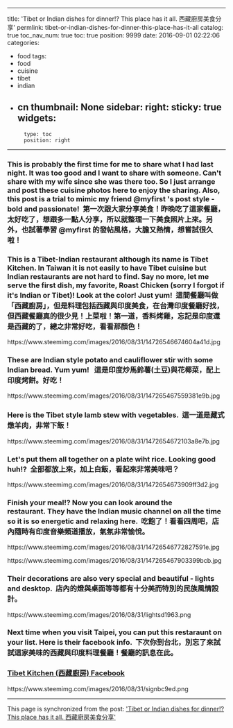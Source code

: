 
---
title: 'Tibet or Indian dishes for dinner!? This place has it all. 西藏廚房美食分享'
permlink: tibet-or-indian-dishes-for-dinner-this-place-has-it-all
catalog: true
toc_nav_num: true
toc: true
position: 9999
date: 2016-09-01 02:22:06
categories:
- food
tags:
- food
- cuisine
- tibet
- indian
- cn
thumbnail: None
sidebar:
    right:
        sticky: true
widgets:
    -
        type: toc
        position: right
---


<html>
<h3>This is probably the first time for me to share what I had last night. It was too good and I want to share with someone. Can't share with my wife since she was there too. So I just arrange and post these cuisine photos here to enjoy the sharing. Also, this post is a trial to mimic my friend @myfirst 's post style - bold and passionate! &nbsp;第一次跟大家分享美食！昨晚吃了這家餐廳，太好吃了，想跟多一點人分享，所以就整理一下美食照片上來。另外，也試著學習 @myfirst 的發帖風格，大膽又熱情，想嘗試很久啦！</h3>
<h3>This is a Tibet-Indian restaurant although its name is Tibet Kitchen. In Taiwan it is not easily to have Tibet cuisine but Indian restaurants are not hard to find. Say no more, let me serve the first dish, my favorite, Roast Chicken (sorry I forgot if it's Indian or Tibet)! Look at the color! Just yum!&nbsp; 這間餐廳叫做「西藏廚房」，但是料理包括西藏與印度美食，在台灣印度餐廳好找，但西藏餐廳真的很少見！上菜啦！第一道，香料烤雞，忘記是印度還是西藏的了，總之非常好吃，看看那顏色！&nbsp;</h3>
<p>https://www.steemimg.com/images/2016/08/31/14726546674604a41d.jpg</p>
<h3>These are&nbsp;Indian style potato and cauliflower stir with some Indian bread. Yum yum! &nbsp;&nbsp;這是印度炒馬鈴薯(土豆)與花椰菜，配上印度烤餅。好吃！</h3>
<p>https://www.steemimg.com/images/2016/08/31/147265467559381e9b.jpg</p>
<h3>Here is the Tibet style lamb stew with vegetables. &nbsp;這一道是藏式燉羊肉，非常下飯！&nbsp;</h3>
<p>https://www.steemimg.com/images/2016/08/31/1472654672103a8e7b.jpg</p>
<h3>Let's put them all together on a plate wiht rice. Looking good huh!? &nbsp;全部都放上來，加上白飯，看起來非常美味吧？&nbsp;</h3>
<p>https://www.steemimg.com/images/2016/08/31/1472654673909ff3d2.jpg</p>
<h3>Finish your meal!? Now you can look around the restaurant.&nbsp;They have the Indian music channel on all the time so it is so energetic and relaxing here. &nbsp;吃飽了！看看四周吧，店內隨時有印度音樂頻道播放，氣氛非常愉悅。&nbsp;</h3>
<p>https://www.steemimg.com/images/2016/08/31/14726546772827591e.jpg</p>
<p>https://www.steemimg.com/images/2016/08/31/147265467903399bcb.jpg</p>
<h3>Their decorations are also very special and beautiful - lights and desktop. &nbsp;店內的燈與桌面等等都有十分美而特別的民族風情設計。&nbsp;</h3>
<p>https://www.steemimg.com/images/2016/08/31/lightsd1963.png</p>
<h3>Next time when you visit Taipei, you can put this restaraunt on your list. Here is their facebook info. &nbsp;下次你到台北，別忘了來試試這家美味的西藏與印度料理餐廳！餐廳的訊息在此。&nbsp;</h3>
<h3><a href="https://www.facebook.com/%E8%A5%BF%E8%97%8F%E5%BB%9A%E6%88%BF_Tibetkitchentaiwan-155639687969251/">Tibet Kitchen (西藏廚房) Facebook</a></h3>
<p>https://www.steemimg.com/images/2016/08/31/signbc9ed.png&nbsp;</p>
</html>

- - -

This page is synchronized from the post: ['Tibet or Indian dishes for dinner!? This place has it all. 西藏廚房美食分享'](https://steemit.com/@deanliu/tibet-or-indian-dishes-for-dinner-this-place-has-it-all)
